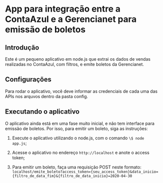 # App para integração entre a ContaAzul e a Gerencianet para emissão de boletos

## Introdução

Este é um pequeno aplicativo em node.js que extrai os dados de vendas realizadas no ContaAzul, com filtros, e emite boletos da Gerencianet.

## Configurações

Para rodar o aplicativo, você deve informar as credenciais de cada uma das APIs nos arquvos dentro da pasta config.

## Executando o aplicativo

O aplicativo ainda está em uma fase muito inicial, e não tem interface para emissão de boletos. Por isso, para emitir um boleto, siga as instruções:

1. Execute o aplicativo utilizando o node.js, com o comando `\$ node app.js`;

2. Acesse o aplicativo no endereço `http://localhost` e anote o access token;

3. Para emitir um boleto, faça uma requisição POST neste formato: `localhost/emite_boleto?access_token={seu_access_token}&data_inicio={filtro_de_data_fim}&{filtro_de_data_inicio}=2020-04-30`
